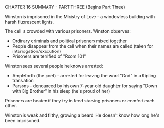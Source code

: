 CHAPTER 16 SUMMARY - PART THREE (Begins Part Three)

Winston is imprisoned in the Ministry of Love - a windowless building with harsh fluorescent lights.

The cell is crowded with various prisoners. Winston observes:
- Ordinary criminals and political prisoners mixed together
- People disappear from the cell when their names are called (taken for interrogation/execution)
- Prisoners are terrified of "Room 101"

Winston sees several people he knows arrested:
- Ampleforth (the poet) - arrested for leaving the word "God" in a Kipling translation
- Parsons - denounced by his own 7-year-old daughter for saying "Down with Big Brother" in his sleep (he's proud of her)

Prisoners are beaten if they try to feed starving prisoners or comfort each other.

Winston is weak and filthy, growing a beard. He doesn't know how long he's been imprisoned.